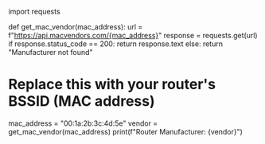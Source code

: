 import requests

def get_mac_vendor(mac_address):
    url = f"https://api.macvendors.com/{mac_address}"
    response = requests.get(url)
    if response.status_code == 200:
        return response.text
    else:
        return "Manufacturer not found"

# Replace this with your router's BSSID (MAC address)
mac_address = "00:1a:2b:3c:4d:5e"
vendor = get_mac_vendor(mac_address)
print(f"Router Manufacturer: {vendor}")
